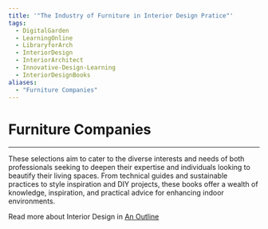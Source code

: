 ```yaml
---
title: '"The Industry of Furniture in Interior Design Pratice"'
tags:
  - DigitalGarden
  - LearningOnline
  - LibraryforArch
  - InteriorDesign
  - InteriorArchitect
  - Innovative-Design-Learning
  - InteriorDesignBooks
aliases:
  - "Furniture Companies"
---
```

# Furniture Companies 
---
These selections aim to cater to the diverse interests and needs of both professionals seeking to deepen their expertise and individuals looking to beautify their living spaces. From technical guides and sustainable practices to style inspiration and DIY projects, these books offer a wealth of knowledge, inspiration, and practical advice for enhancing indoor environments. 

Read more about Interior Design in [An Outline](obsidian://open?vault=MyVault&file=content_en%2FInterior%20Design%2FAn%20Outline)
